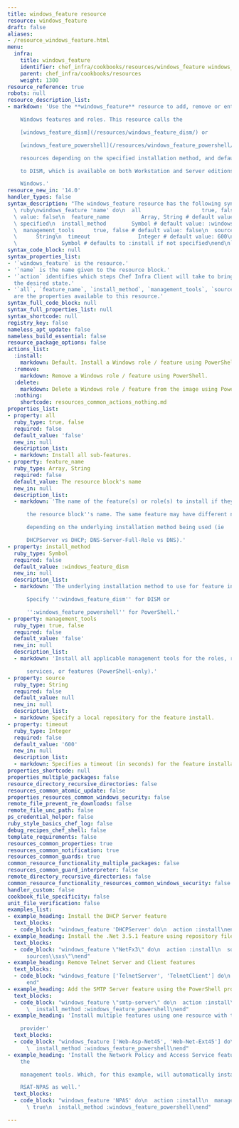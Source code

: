 ```yaml
---
title: windows_feature resource
resource: windows_feature
draft: false
aliases:
- /resource_windows_feature.html
menu:
  infra:
    title: windows_feature
    identifier: chef_infra/cookbooks/resources/windows_feature windows_feature
    parent: chef_infra/cookbooks/resources
    weight: 1300
resource_reference: true
robots: null
resource_description_list:
- markdown: 'Use the **windows_feature** resource to add, remove or entirely delete

    Windows features and roles. This resource calls the

    [windows_feature_dism](/resources/windows_feature_dism/) or

    [windows_feature_powershell](/resources/windows_feature_powershell/)

    resources depending on the specified installation method, and defaults

    to DISM, which is available on both Workstation and Server editions of

    Windows.'
resource_new_in: '14.0'
handler_types: false
syntax_description: "The windows_feature resource has the following syntax:\n\n```\
  \ ruby\nwindows_feature 'name' do\n  all                   true, false # default\
  \ value: false\n  feature_name          Array, String # default value: 'name' unless\
  \ specified\n  install_method        Symbol # default value: :windows_feature_dism\n\
  \  management_tools      true, false # default value: false\n  source          \
  \      String\n  timeout               Integer # default value: 600\n  action  \
  \              Symbol # defaults to :install if not specified\nend\n```"
syntax_code_block: null
syntax_properties_list:
- '`windows_feature` is the resource.'
- '`name` is the name given to the resource block.'
- '`action` identifies which steps Chef Infra Client will take to bring the node into
  the desired state.'
- '`all`, `feature_name`, `install_method`, `management_tools`, `source`, and `timeout`
  are the properties available to this resource.'
syntax_full_code_block: null
syntax_full_properties_list: null
syntax_shortcode: null
registry_key: false
nameless_apt_update: false
nameless_build_essential: false
resource_package_options: false
actions_list:
  :install:
    markdown: Default. Install a Windows role / feature using PowerShell.
  :remove:
    markdown: Remove a Windows role / feature using PowerShell.
  :delete:
    markdown: Delete a Windows role / feature from the image using PowerShell.
  :nothing:
    shortcode: resources_common_actions_nothing.md
properties_list:
- property: all
  ruby_type: true, false
  required: false
  default_value: 'false'
  new_in: null
  description_list:
  - markdown: Install all sub-features.
- property: feature_name
  ruby_type: Array, String
  required: false
  default_value: The resource block's name
  new_in: null
  description_list:
  - markdown: 'The name of the feature(s) or role(s) to install if they differ from

      the resource block''s name. The same feature may have different names

      depending on the underlying installation method being used (ie

      DHCPServer vs DHCP; DNS-Server-Full-Role vs DNS).'
- property: install_method
  ruby_type: Symbol
  required: false
  default_value: :windows_feature_dism
  new_in: null
  description_list:
  - markdown: 'The underlying installation method to use for feature installation.

      Specify '':windows_feature_dism'' for DISM or

      '':windows_feature_powershell'' for PowerShell.'
- property: management_tools
  ruby_type: true, false
  required: false
  default_value: 'false'
  new_in: null
  description_list:
  - markdown: 'Install all applicable management tools for the roles, role

      services, or features (PowerShell-only).'
- property: source
  ruby_type: String
  required: false
  default_value: null
  new_in: null
  description_list:
  - markdown: Specify a local repository for the feature install.
- property: timeout
  ruby_type: Integer
  required: false
  default_value: '600'
  new_in: null
  description_list:
  - markdown: Specifies a timeout (in seconds) for the feature installation.
properties_shortcode: null
properties_multiple_packages: false
resource_directory_recursive_directories: false
resources_common_atomic_update: false
properties_resources_common_windows_security: false
remote_file_prevent_re_downloads: false
remote_file_unc_path: false
ps_credential_helper: false
ruby_style_basics_chef_log: false
debug_recipes_chef_shell: false
template_requirements: false
resources_common_properties: true
resources_common_notification: true
resources_common_guards: true
common_resource_functionality_multiple_packages: false
resources_common_guard_interpreter: false
remote_directory_recursive_directories: false
common_resource_functionality_resources_common_windows_security: false
handler_custom: false
cookbook_file_specificity: false
unit_file_verification: false
examples_list:
- example_heading: Install the DHCP Server feature
  text_blocks:
  - code_block: "windows_feature 'DHCPServer' do\n  action :install\nend"
- example_heading: Install the .Net 3.5.1 feature using repository files on DVD
  text_blocks:
  - code_block: "windows_feature \"NetFx3\" do\n  action :install\n  source \"d:\\\
      sources\\sxs\"\nend"
- example_heading: Remove Telnet Server and Client features
  text_blocks:
  - code_block: "windows_feature ['TelnetServer', 'TelnetClient'] do\n  action :remove\n\
      end"
- example_heading: Add the SMTP Server feature using the PowerShell provider
  text_blocks:
  - code_block: "windows_feature \"smtp-server\" do\n  action :install\n  all true\n\
      \  install_method :windows_feature_powershell\nend"
- example_heading: 'Install multiple features using one resource with the PowerShell

    provider'
  text_blocks:
  - code_block: "windows_feature ['Web-Asp-Net45', 'Web-Net-Ext45'] do\n  action :install\n\
      \  install_method :windows_feature_powershell\nend"
- example_heading: 'Install the Network Policy and Access Service feature, including
    the

    management tools. Which, for this example, will automatically install

    RSAT-NPAS as well.'
  text_blocks:
  - code_block: "windows_feature 'NPAS' do\n  action :install\n  management_tools\
      \ true\n  install_method :windows_feature_powershell\nend"

---
```

